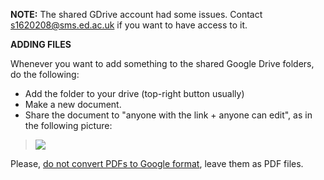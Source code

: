 ---
---

**NOTE:** The shared GDrive account had some issues. Contact s1620208@sms.ed.ac.uk if you want to have access to it.

**ADDING FILES**

Whenever you want to add something to the shared Google Drive folders, do the following:

*   Add the folder to your drive (top-right button usually)
*   Make a new document.
*   Share the document to "anyone with the link + anyone can edit", as in the following picture:

> ![](http://i.imgur.com/u2G6Z2H.png)

Please, <u>do not convert PDFs to Google format</u>, leave them as PDF files.
